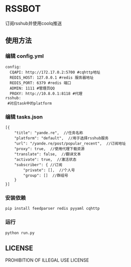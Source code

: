 # RSSBOT
订阅rsshub并使用coolq推送

## 使用方法
### 编辑 config.yml
```
config:
  CQAPI: http://172.17.0.2:5700 #cqhttp地址
  REDIS_HOST: 127.0.0.1 #redis 服务器地址
  REDIS_PORT: 6379 #redis 端口
  ADMIN: 1111 #管理员QQ
  PROXY: http://10.8.0.1:8118 #代理
rsshub:
 #对应task中的platform
```
### 编辑 tasks.json
```
[{
    "title": "yande.re",  //任务名称
    "platform": "default",  //用于选择rsshub服务
    "url": "/yande.re/post/popular_recent",  //订阅地址
    "proxy": true,  //使用代理下载资源
    "translate": false,  //翻译文本
    "activate": true,  //激活状态
    "subscriber": { //订阅
        "private": [],  //个人号
        "group": []  //群组号
    }
}]
```
### 安装依赖
```
pip install feedparser redis pyyaml cqhttp
```
### 运行
```
python run.py
```

## LICENSE
PROHIBITION OF ILLEGAL USE LICENSE